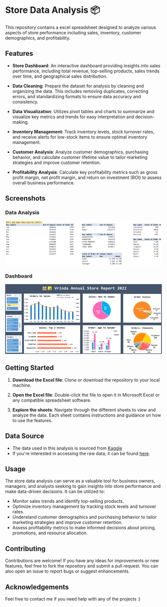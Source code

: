 # Store Data Analysis 📦

This repository contains a excel spreadsheet designed to analyze various aspects of store performance including sales, inventory, customer demographics, and profitability.


## Features

- **Store Dashboard**: An interactive dashboard providing insights into sales performance, including total revenue, top-selling products, sales trends over time, and geographical sales distribution.

- **Data Cleaning**: Prepare the dataset for analysis by cleaning and organizing the data. This includes removing duplicates, correcting errors, and standardizing formats to ensure data accuracy and consistency.
  
- **Data Visualization**: Utilizes pivot tables and charts to summarize and visualize key metrics and trends for easy interpretation and decision-making.

- **Inventory Management**: Track inventory levels, stock turnover rates, and receive alerts for low-stock items to ensure optimal inventory management.
  
- **Customer Analysis**: Analyze customer demographics, purchasing behavior, and calculate customer lifetime value to tailor marketing strategies and improve customer retention.

- **Profitability Analysis**: Calculate key profitability metrics such as gross profit margin, net profit margin, and return on investment (ROI) to assess overall business performance.


## Screenshots

### Data Analysis
![Data Analysis](https://github.com/kunal9960/Store_Data_Analysis/blob/main/Data%20Analysis.png)

### Dashboard
![Dashboard](https://github.com/kunal9960/Store_Data_Analysis/blob/main/Dashboard.png)


## Getting Started

1. **Download the Excel file**: Clone or download the repository to your local machine.
   
2. **Open the Excel file**: Double-click the file to open it in Microsoft Excel or any compatible spreadsheet software.
   
3. **Explore the sheets**: Navigate through the different sheets to view and analyze the data. Each sheet contains instructions and guidance on how to use the features.


## Data Source

- The data used in this analysis is sourced from [Kaggle](https://www.kaggle.com/)
- If you're interested in accessing the raw data, it can be found [here](https://docs.google.com/spreadsheets/d/1N_Aa45UnkPmnwGqNr6oTzvUhb5TKlitM/edit#gid=1081836936).


## Usage

The store data analysis can serve as a valuable tool for business owners, managers, and analysts seeking to gain insights into store performance and make data-driven decisions. It can be utilized to:
- Monitor sales trends and identify top-selling products.
- Optimize inventory management by tracking stock levels and turnover rates.
- Understand customer demographics and purchasing behavior to tailor marketing strategies and improve customer retention.
- Assess profitability metrics to make informed decisions about pricing, promotions, and resource allocation.


## Contributing

Contributions are welcome! If you have any ideas for improvements or new features, feel free to fork the repository and submit a pull request. You can also open an issue to report bugs or suggest enhancements.


## Acknowledgements

Feel free to contact me if you need help with any of the projects :)
